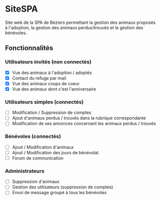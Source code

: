 # SiteSPA
  Site web de la SPA de Béziers permettant la gestion des animaux proposés à l'adoption, la gestion des animaux perdus/trouvés et la gestion des bénévoles.

## Fonctionnalités

### Utilisateurs invités (non connectés)
- [x] Vue des animaux à l'adoption / adoptés
- [x] Contact du refuge par mail
- [x] Vue des animaux coups de coeur
- [x] Vue des animaux dont c'est l'anniversaire

### Utilisateurs simples (connectés)
- [ ] Modification / Suppression de comptes
- [ ] Ajout d'animaux perdus / trouvés dans la rubrique correspondante
- [ ] Modification de ses annonces concernant les animaux perdus / trouvés

### Bénévoles (connectés)
- [ ] Ajout / Modification d'animaux
- [ ] Ajout / Modification des jours de bénévolat
- [ ] Forum de communication 

### Administrateurs
- [ ] Suppression d'animaux
- [ ] Gestion des utilisateurs (suppression de comptes)
- [ ] Envoi de message groupé à tous les bénévoles 
